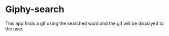# Giphy-search
This app finds a gif using the searched word and  the gif will be displayed to the user.
